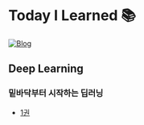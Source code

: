 # Today I Learned 📚

[![Blog](https://img.shields.io/badge/Blog-ownit4137.github.io-orange.svg)](https://ownit4137.github.io/)


## Deep Learning

### 밑바닥부터 시작하는 딥러닝

- [1권]("https://github.com/ownit4137/TIL/tree/main/DL%20from%20Scratch")
